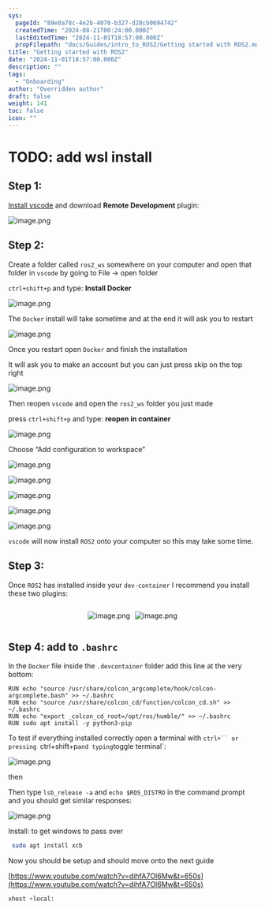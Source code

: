 ```yaml
---
sys:
  pageId: "89e0a78c-4e2b-4070-b327-d28cb0694742"
  createdTime: "2024-08-21T00:24:00.000Z"
  lastEditedTime: "2024-11-01T18:57:00.000Z"
  propFilepath: "docs/Guides/intro_to_ROS2/Getting started with ROS2.md"
title: "Getting started with ROS2"
date: "2024-11-01T18:57:00.000Z"
description: ""
tags:
  - "Onboarding"
author: "Overridden author"
draft: false
weight: 141
toc: false
icon: ""
---
```


# TODO: add wsl install

## Step 1:

[Install vscode](https://code.visualstudio.com/download) and download **Remote Development** plugin:

![image.png](https://prod-files-secure.s3.us-west-2.amazonaws.com/d518164a-d88e-44d1-a4ee-3adb3bd8bce0/efb52993-1881-4a40-b95e-6f020334f022/image.png?X-Amz-Algorithm=AWS4-HMAC-SHA256&X-Amz-Content-Sha256=UNSIGNED-PAYLOAD&X-Amz-Credential=ASIAZI2LB46632T273ZV%2F20250225%2Fus-west-2%2Fs3%2Faws4_request&X-Amz-Date=20250225T031635Z&X-Amz-Expires=3600&X-Amz-Security-Token=IQoJb3JpZ2luX2VjEAAaCXVzLXdlc3QtMiJHMEUCIDqSvmN2nmoYoNaHdFCazDljfYlVLagScfpQ2Qdp4PAjAiEAzjq%2FyqV8ihRvPyMtng1jnrPVuk7PI%2FP2Yo%2F7t0vP9mUq%2FwMIORAAGgw2Mzc0MjMxODM4MDUiDNcgCBz9hIyUj29G5ircA27FPN6JizABz1yAHlaeCggOk3uhXIwn5CcBFmOMqykqjKOmt6YKw8m04if%2F0zXjn%2FI81NST0y%2FFDAEM6Be55sEMQeZxQpjJ73QGMTlH1xAzTFUK85a7BW7s%2FETOmSJ7M6Rdou%2B5XiCl0E1PUWX%2B8hIvxxA6gWU1DiWNe6gm0Xby73vuzDr6C0%2Ftmi2tPeduy2pWRFXMw10LKNNmnmCZt1PtrJ79anY%2FFhbd8%2FBjcthatDSFESmVve7eRofNDmHGB%2BeBZiUvDz9zJeVgKjNew3f2YBn6%2F4%2BW%2BYKgkr7eP3nPrk3hKlBzO6EgYLwy1Eemd9GKy2jpLu%2BYhx3Gt0XP5b%2Fjc29bG9mZ4VVTmv07tg1wviyPVtGCwPyfCSWl%2F4N716T1Tk%2FosyPAzmCGc%2Bjqhw3jfEkJgBSKyAn0g%2FjoOXAd37PUmxK8Xu14KozKehyv8TTOY7d9nJyUnzqYCRH3uNbkFiu6mYvR3154RktYhex6Nan41XbYSTtQIWPEJdhk%2Fgyl4JN7NYhqwJtXyUY%2FVc2Ct9pTA6e5BCEPY%2B4BT06kC5arpLwuGFzKW3eRgnoZffhpV7Vp0C8Zd0SES4iNa4m6L826FvNfF7klsJlJtxGHY3pIs3i%2FmW2x2u2ZMKaD9L0GOqUBtQViBss%2BaiWOddvMii85kYCopriCpG7Tz%2FRd42D35p%2FeLbfae1zE2mOxS%2F0vkWc8l4OYdXY9zkH4LJ64XwKxSgw4qKYoE8a7WPdhvD1EeFYxBNCU2z%2FP6jreOTdHOOaZ%2B%2F6NPGsRLh2Qf84RxbxrrOiqFZBH5WHQIO5hw2wHnaUt25JalGB9aKNDbysVV9Ng9Rx0kSO2AIWpja1Ufty%2B0RPOVnNp&X-Amz-Signature=1a2ef1fe2e554e7ae4d5eb34800bb5a914bbe35e047f0d38a4defcc1eea03f6c&X-Amz-SignedHeaders=host&x-id=GetObject)

## Step 2:

Create a folder called `ros2_ws` somewhere on your computer and open that folder in `vscode` by going to File → open folder 

`ctrl+shift+p` and type: **Install Docker**

![image.png](https://prod-files-secure.s3.us-west-2.amazonaws.com/d518164a-d88e-44d1-a4ee-3adb3bd8bce0/2269dc0e-1cd5-47ff-bceb-c04ad9b2eab0/image.png?X-Amz-Algorithm=AWS4-HMAC-SHA256&X-Amz-Content-Sha256=UNSIGNED-PAYLOAD&X-Amz-Credential=ASIAZI2LB46632T273ZV%2F20250225%2Fus-west-2%2Fs3%2Faws4_request&X-Amz-Date=20250225T031635Z&X-Amz-Expires=3600&X-Amz-Security-Token=IQoJb3JpZ2luX2VjEAAaCXVzLXdlc3QtMiJHMEUCIDqSvmN2nmoYoNaHdFCazDljfYlVLagScfpQ2Qdp4PAjAiEAzjq%2FyqV8ihRvPyMtng1jnrPVuk7PI%2FP2Yo%2F7t0vP9mUq%2FwMIORAAGgw2Mzc0MjMxODM4MDUiDNcgCBz9hIyUj29G5ircA27FPN6JizABz1yAHlaeCggOk3uhXIwn5CcBFmOMqykqjKOmt6YKw8m04if%2F0zXjn%2FI81NST0y%2FFDAEM6Be55sEMQeZxQpjJ73QGMTlH1xAzTFUK85a7BW7s%2FETOmSJ7M6Rdou%2B5XiCl0E1PUWX%2B8hIvxxA6gWU1DiWNe6gm0Xby73vuzDr6C0%2Ftmi2tPeduy2pWRFXMw10LKNNmnmCZt1PtrJ79anY%2FFhbd8%2FBjcthatDSFESmVve7eRofNDmHGB%2BeBZiUvDz9zJeVgKjNew3f2YBn6%2F4%2BW%2BYKgkr7eP3nPrk3hKlBzO6EgYLwy1Eemd9GKy2jpLu%2BYhx3Gt0XP5b%2Fjc29bG9mZ4VVTmv07tg1wviyPVtGCwPyfCSWl%2F4N716T1Tk%2FosyPAzmCGc%2Bjqhw3jfEkJgBSKyAn0g%2FjoOXAd37PUmxK8Xu14KozKehyv8TTOY7d9nJyUnzqYCRH3uNbkFiu6mYvR3154RktYhex6Nan41XbYSTtQIWPEJdhk%2Fgyl4JN7NYhqwJtXyUY%2FVc2Ct9pTA6e5BCEPY%2B4BT06kC5arpLwuGFzKW3eRgnoZffhpV7Vp0C8Zd0SES4iNa4m6L826FvNfF7klsJlJtxGHY3pIs3i%2FmW2x2u2ZMKaD9L0GOqUBtQViBss%2BaiWOddvMii85kYCopriCpG7Tz%2FRd42D35p%2FeLbfae1zE2mOxS%2F0vkWc8l4OYdXY9zkH4LJ64XwKxSgw4qKYoE8a7WPdhvD1EeFYxBNCU2z%2FP6jreOTdHOOaZ%2B%2F6NPGsRLh2Qf84RxbxrrOiqFZBH5WHQIO5hw2wHnaUt25JalGB9aKNDbysVV9Ng9Rx0kSO2AIWpja1Ufty%2B0RPOVnNp&X-Amz-Signature=31aec3120f049d6ce51792ec81068a0ddfe8542e71a64e1d1d5546928379e89b&X-Amz-SignedHeaders=host&x-id=GetObject)

The `Docker` install will take sometime and at the end it will ask you to restart

![image.png](https://prod-files-secure.s3.us-west-2.amazonaws.com/d518164a-d88e-44d1-a4ee-3adb3bd8bce0/ed233f78-be33-4b1f-b89c-9c346c0e961e/image.png?X-Amz-Algorithm=AWS4-HMAC-SHA256&X-Amz-Content-Sha256=UNSIGNED-PAYLOAD&X-Amz-Credential=ASIAZI2LB46632T273ZV%2F20250225%2Fus-west-2%2Fs3%2Faws4_request&X-Amz-Date=20250225T031635Z&X-Amz-Expires=3600&X-Amz-Security-Token=IQoJb3JpZ2luX2VjEAAaCXVzLXdlc3QtMiJHMEUCIDqSvmN2nmoYoNaHdFCazDljfYlVLagScfpQ2Qdp4PAjAiEAzjq%2FyqV8ihRvPyMtng1jnrPVuk7PI%2FP2Yo%2F7t0vP9mUq%2FwMIORAAGgw2Mzc0MjMxODM4MDUiDNcgCBz9hIyUj29G5ircA27FPN6JizABz1yAHlaeCggOk3uhXIwn5CcBFmOMqykqjKOmt6YKw8m04if%2F0zXjn%2FI81NST0y%2FFDAEM6Be55sEMQeZxQpjJ73QGMTlH1xAzTFUK85a7BW7s%2FETOmSJ7M6Rdou%2B5XiCl0E1PUWX%2B8hIvxxA6gWU1DiWNe6gm0Xby73vuzDr6C0%2Ftmi2tPeduy2pWRFXMw10LKNNmnmCZt1PtrJ79anY%2FFhbd8%2FBjcthatDSFESmVve7eRofNDmHGB%2BeBZiUvDz9zJeVgKjNew3f2YBn6%2F4%2BW%2BYKgkr7eP3nPrk3hKlBzO6EgYLwy1Eemd9GKy2jpLu%2BYhx3Gt0XP5b%2Fjc29bG9mZ4VVTmv07tg1wviyPVtGCwPyfCSWl%2F4N716T1Tk%2FosyPAzmCGc%2Bjqhw3jfEkJgBSKyAn0g%2FjoOXAd37PUmxK8Xu14KozKehyv8TTOY7d9nJyUnzqYCRH3uNbkFiu6mYvR3154RktYhex6Nan41XbYSTtQIWPEJdhk%2Fgyl4JN7NYhqwJtXyUY%2FVc2Ct9pTA6e5BCEPY%2B4BT06kC5arpLwuGFzKW3eRgnoZffhpV7Vp0C8Zd0SES4iNa4m6L826FvNfF7klsJlJtxGHY3pIs3i%2FmW2x2u2ZMKaD9L0GOqUBtQViBss%2BaiWOddvMii85kYCopriCpG7Tz%2FRd42D35p%2FeLbfae1zE2mOxS%2F0vkWc8l4OYdXY9zkH4LJ64XwKxSgw4qKYoE8a7WPdhvD1EeFYxBNCU2z%2FP6jreOTdHOOaZ%2B%2F6NPGsRLh2Qf84RxbxrrOiqFZBH5WHQIO5hw2wHnaUt25JalGB9aKNDbysVV9Ng9Rx0kSO2AIWpja1Ufty%2B0RPOVnNp&X-Amz-Signature=f1fe8ecb75e807ed12484e945b5c55fff614b47bd1fa28f9040b124f3b609a31&X-Amz-SignedHeaders=host&x-id=GetObject)

Once you restart open `Docker` and finish the installation

It will ask you to make an account but you can just press skip on the top right

![image.png](https://prod-files-secure.s3.us-west-2.amazonaws.com/d518164a-d88e-44d1-a4ee-3adb3bd8bce0/21010ad9-1659-4fd9-9f59-9932a09b2a3d/image.png?X-Amz-Algorithm=AWS4-HMAC-SHA256&X-Amz-Content-Sha256=UNSIGNED-PAYLOAD&X-Amz-Credential=ASIAZI2LB46632T273ZV%2F20250225%2Fus-west-2%2Fs3%2Faws4_request&X-Amz-Date=20250225T031635Z&X-Amz-Expires=3600&X-Amz-Security-Token=IQoJb3JpZ2luX2VjEAAaCXVzLXdlc3QtMiJHMEUCIDqSvmN2nmoYoNaHdFCazDljfYlVLagScfpQ2Qdp4PAjAiEAzjq%2FyqV8ihRvPyMtng1jnrPVuk7PI%2FP2Yo%2F7t0vP9mUq%2FwMIORAAGgw2Mzc0MjMxODM4MDUiDNcgCBz9hIyUj29G5ircA27FPN6JizABz1yAHlaeCggOk3uhXIwn5CcBFmOMqykqjKOmt6YKw8m04if%2F0zXjn%2FI81NST0y%2FFDAEM6Be55sEMQeZxQpjJ73QGMTlH1xAzTFUK85a7BW7s%2FETOmSJ7M6Rdou%2B5XiCl0E1PUWX%2B8hIvxxA6gWU1DiWNe6gm0Xby73vuzDr6C0%2Ftmi2tPeduy2pWRFXMw10LKNNmnmCZt1PtrJ79anY%2FFhbd8%2FBjcthatDSFESmVve7eRofNDmHGB%2BeBZiUvDz9zJeVgKjNew3f2YBn6%2F4%2BW%2BYKgkr7eP3nPrk3hKlBzO6EgYLwy1Eemd9GKy2jpLu%2BYhx3Gt0XP5b%2Fjc29bG9mZ4VVTmv07tg1wviyPVtGCwPyfCSWl%2F4N716T1Tk%2FosyPAzmCGc%2Bjqhw3jfEkJgBSKyAn0g%2FjoOXAd37PUmxK8Xu14KozKehyv8TTOY7d9nJyUnzqYCRH3uNbkFiu6mYvR3154RktYhex6Nan41XbYSTtQIWPEJdhk%2Fgyl4JN7NYhqwJtXyUY%2FVc2Ct9pTA6e5BCEPY%2B4BT06kC5arpLwuGFzKW3eRgnoZffhpV7Vp0C8Zd0SES4iNa4m6L826FvNfF7klsJlJtxGHY3pIs3i%2FmW2x2u2ZMKaD9L0GOqUBtQViBss%2BaiWOddvMii85kYCopriCpG7Tz%2FRd42D35p%2FeLbfae1zE2mOxS%2F0vkWc8l4OYdXY9zkH4LJ64XwKxSgw4qKYoE8a7WPdhvD1EeFYxBNCU2z%2FP6jreOTdHOOaZ%2B%2F6NPGsRLh2Qf84RxbxrrOiqFZBH5WHQIO5hw2wHnaUt25JalGB9aKNDbysVV9Ng9Rx0kSO2AIWpja1Ufty%2B0RPOVnNp&X-Amz-Signature=8ca6ff62e9e1f047b4e9602f12994f1a6a18369c8028bf5f3f8895f457ec3976&X-Amz-SignedHeaders=host&x-id=GetObject)

Then reopen `vscode` and open the `ros2_ws` folder you just made

press `ctrl+shift+p` and type: **reopen in container**

![image.png](https://prod-files-secure.s3.us-west-2.amazonaws.com/d518164a-d88e-44d1-a4ee-3adb3bd8bce0/4e93b8c2-41ad-488c-8095-c74205196118/image.png?X-Amz-Algorithm=AWS4-HMAC-SHA256&X-Amz-Content-Sha256=UNSIGNED-PAYLOAD&X-Amz-Credential=ASIAZI2LB46632T273ZV%2F20250225%2Fus-west-2%2Fs3%2Faws4_request&X-Amz-Date=20250225T031635Z&X-Amz-Expires=3600&X-Amz-Security-Token=IQoJb3JpZ2luX2VjEAAaCXVzLXdlc3QtMiJHMEUCIDqSvmN2nmoYoNaHdFCazDljfYlVLagScfpQ2Qdp4PAjAiEAzjq%2FyqV8ihRvPyMtng1jnrPVuk7PI%2FP2Yo%2F7t0vP9mUq%2FwMIORAAGgw2Mzc0MjMxODM4MDUiDNcgCBz9hIyUj29G5ircA27FPN6JizABz1yAHlaeCggOk3uhXIwn5CcBFmOMqykqjKOmt6YKw8m04if%2F0zXjn%2FI81NST0y%2FFDAEM6Be55sEMQeZxQpjJ73QGMTlH1xAzTFUK85a7BW7s%2FETOmSJ7M6Rdou%2B5XiCl0E1PUWX%2B8hIvxxA6gWU1DiWNe6gm0Xby73vuzDr6C0%2Ftmi2tPeduy2pWRFXMw10LKNNmnmCZt1PtrJ79anY%2FFhbd8%2FBjcthatDSFESmVve7eRofNDmHGB%2BeBZiUvDz9zJeVgKjNew3f2YBn6%2F4%2BW%2BYKgkr7eP3nPrk3hKlBzO6EgYLwy1Eemd9GKy2jpLu%2BYhx3Gt0XP5b%2Fjc29bG9mZ4VVTmv07tg1wviyPVtGCwPyfCSWl%2F4N716T1Tk%2FosyPAzmCGc%2Bjqhw3jfEkJgBSKyAn0g%2FjoOXAd37PUmxK8Xu14KozKehyv8TTOY7d9nJyUnzqYCRH3uNbkFiu6mYvR3154RktYhex6Nan41XbYSTtQIWPEJdhk%2Fgyl4JN7NYhqwJtXyUY%2FVc2Ct9pTA6e5BCEPY%2B4BT06kC5arpLwuGFzKW3eRgnoZffhpV7Vp0C8Zd0SES4iNa4m6L826FvNfF7klsJlJtxGHY3pIs3i%2FmW2x2u2ZMKaD9L0GOqUBtQViBss%2BaiWOddvMii85kYCopriCpG7Tz%2FRd42D35p%2FeLbfae1zE2mOxS%2F0vkWc8l4OYdXY9zkH4LJ64XwKxSgw4qKYoE8a7WPdhvD1EeFYxBNCU2z%2FP6jreOTdHOOaZ%2B%2F6NPGsRLh2Qf84RxbxrrOiqFZBH5WHQIO5hw2wHnaUt25JalGB9aKNDbysVV9Ng9Rx0kSO2AIWpja1Ufty%2B0RPOVnNp&X-Amz-Signature=d877de0d4089fff62889e5ed955a4d38a7e985097ae31a7de2db1a14c60b17f3&X-Amz-SignedHeaders=host&x-id=GetObject)

Choose “Add configuration to workspace”

![image.png](https://prod-files-secure.s3.us-west-2.amazonaws.com/d518164a-d88e-44d1-a4ee-3adb3bd8bce0/9560b282-5060-4989-ba37-97e7b2c22476/image.png?X-Amz-Algorithm=AWS4-HMAC-SHA256&X-Amz-Content-Sha256=UNSIGNED-PAYLOAD&X-Amz-Credential=ASIAZI2LB46632T273ZV%2F20250225%2Fus-west-2%2Fs3%2Faws4_request&X-Amz-Date=20250225T031635Z&X-Amz-Expires=3600&X-Amz-Security-Token=IQoJb3JpZ2luX2VjEAAaCXVzLXdlc3QtMiJHMEUCIDqSvmN2nmoYoNaHdFCazDljfYlVLagScfpQ2Qdp4PAjAiEAzjq%2FyqV8ihRvPyMtng1jnrPVuk7PI%2FP2Yo%2F7t0vP9mUq%2FwMIORAAGgw2Mzc0MjMxODM4MDUiDNcgCBz9hIyUj29G5ircA27FPN6JizABz1yAHlaeCggOk3uhXIwn5CcBFmOMqykqjKOmt6YKw8m04if%2F0zXjn%2FI81NST0y%2FFDAEM6Be55sEMQeZxQpjJ73QGMTlH1xAzTFUK85a7BW7s%2FETOmSJ7M6Rdou%2B5XiCl0E1PUWX%2B8hIvxxA6gWU1DiWNe6gm0Xby73vuzDr6C0%2Ftmi2tPeduy2pWRFXMw10LKNNmnmCZt1PtrJ79anY%2FFhbd8%2FBjcthatDSFESmVve7eRofNDmHGB%2BeBZiUvDz9zJeVgKjNew3f2YBn6%2F4%2BW%2BYKgkr7eP3nPrk3hKlBzO6EgYLwy1Eemd9GKy2jpLu%2BYhx3Gt0XP5b%2Fjc29bG9mZ4VVTmv07tg1wviyPVtGCwPyfCSWl%2F4N716T1Tk%2FosyPAzmCGc%2Bjqhw3jfEkJgBSKyAn0g%2FjoOXAd37PUmxK8Xu14KozKehyv8TTOY7d9nJyUnzqYCRH3uNbkFiu6mYvR3154RktYhex6Nan41XbYSTtQIWPEJdhk%2Fgyl4JN7NYhqwJtXyUY%2FVc2Ct9pTA6e5BCEPY%2B4BT06kC5arpLwuGFzKW3eRgnoZffhpV7Vp0C8Zd0SES4iNa4m6L826FvNfF7klsJlJtxGHY3pIs3i%2FmW2x2u2ZMKaD9L0GOqUBtQViBss%2BaiWOddvMii85kYCopriCpG7Tz%2FRd42D35p%2FeLbfae1zE2mOxS%2F0vkWc8l4OYdXY9zkH4LJ64XwKxSgw4qKYoE8a7WPdhvD1EeFYxBNCU2z%2FP6jreOTdHOOaZ%2B%2F6NPGsRLh2Qf84RxbxrrOiqFZBH5WHQIO5hw2wHnaUt25JalGB9aKNDbysVV9Ng9Rx0kSO2AIWpja1Ufty%2B0RPOVnNp&X-Amz-Signature=b6924f474ff9cb35c964608b27546104accf595b82ed5efaf2625e04710fcf54&X-Amz-SignedHeaders=host&x-id=GetObject)

![image.png](https://prod-files-secure.s3.us-west-2.amazonaws.com/d518164a-d88e-44d1-a4ee-3adb3bd8bce0/2ee63f81-886b-48e8-a553-dc6e5eac99e4/image.png?X-Amz-Algorithm=AWS4-HMAC-SHA256&X-Amz-Content-Sha256=UNSIGNED-PAYLOAD&X-Amz-Credential=ASIAZI2LB46632T273ZV%2F20250225%2Fus-west-2%2Fs3%2Faws4_request&X-Amz-Date=20250225T031635Z&X-Amz-Expires=3600&X-Amz-Security-Token=IQoJb3JpZ2luX2VjEAAaCXVzLXdlc3QtMiJHMEUCIDqSvmN2nmoYoNaHdFCazDljfYlVLagScfpQ2Qdp4PAjAiEAzjq%2FyqV8ihRvPyMtng1jnrPVuk7PI%2FP2Yo%2F7t0vP9mUq%2FwMIORAAGgw2Mzc0MjMxODM4MDUiDNcgCBz9hIyUj29G5ircA27FPN6JizABz1yAHlaeCggOk3uhXIwn5CcBFmOMqykqjKOmt6YKw8m04if%2F0zXjn%2FI81NST0y%2FFDAEM6Be55sEMQeZxQpjJ73QGMTlH1xAzTFUK85a7BW7s%2FETOmSJ7M6Rdou%2B5XiCl0E1PUWX%2B8hIvxxA6gWU1DiWNe6gm0Xby73vuzDr6C0%2Ftmi2tPeduy2pWRFXMw10LKNNmnmCZt1PtrJ79anY%2FFhbd8%2FBjcthatDSFESmVve7eRofNDmHGB%2BeBZiUvDz9zJeVgKjNew3f2YBn6%2F4%2BW%2BYKgkr7eP3nPrk3hKlBzO6EgYLwy1Eemd9GKy2jpLu%2BYhx3Gt0XP5b%2Fjc29bG9mZ4VVTmv07tg1wviyPVtGCwPyfCSWl%2F4N716T1Tk%2FosyPAzmCGc%2Bjqhw3jfEkJgBSKyAn0g%2FjoOXAd37PUmxK8Xu14KozKehyv8TTOY7d9nJyUnzqYCRH3uNbkFiu6mYvR3154RktYhex6Nan41XbYSTtQIWPEJdhk%2Fgyl4JN7NYhqwJtXyUY%2FVc2Ct9pTA6e5BCEPY%2B4BT06kC5arpLwuGFzKW3eRgnoZffhpV7Vp0C8Zd0SES4iNa4m6L826FvNfF7klsJlJtxGHY3pIs3i%2FmW2x2u2ZMKaD9L0GOqUBtQViBss%2BaiWOddvMii85kYCopriCpG7Tz%2FRd42D35p%2FeLbfae1zE2mOxS%2F0vkWc8l4OYdXY9zkH4LJ64XwKxSgw4qKYoE8a7WPdhvD1EeFYxBNCU2z%2FP6jreOTdHOOaZ%2B%2F6NPGsRLh2Qf84RxbxrrOiqFZBH5WHQIO5hw2wHnaUt25JalGB9aKNDbysVV9Ng9Rx0kSO2AIWpja1Ufty%2B0RPOVnNp&X-Amz-Signature=a5a47a8419ac92d2e15b0a21427dc3392f9ce87b03a0d6168f40e94977616a86&X-Amz-SignedHeaders=host&x-id=GetObject)

![image.png](https://prod-files-secure.s3.us-west-2.amazonaws.com/d518164a-d88e-44d1-a4ee-3adb3bd8bce0/ae1580b2-b048-407e-aed9-b584224a7a04/image.png?X-Amz-Algorithm=AWS4-HMAC-SHA256&X-Amz-Content-Sha256=UNSIGNED-PAYLOAD&X-Amz-Credential=ASIAZI2LB46632T273ZV%2F20250225%2Fus-west-2%2Fs3%2Faws4_request&X-Amz-Date=20250225T031635Z&X-Amz-Expires=3600&X-Amz-Security-Token=IQoJb3JpZ2luX2VjEAAaCXVzLXdlc3QtMiJHMEUCIDqSvmN2nmoYoNaHdFCazDljfYlVLagScfpQ2Qdp4PAjAiEAzjq%2FyqV8ihRvPyMtng1jnrPVuk7PI%2FP2Yo%2F7t0vP9mUq%2FwMIORAAGgw2Mzc0MjMxODM4MDUiDNcgCBz9hIyUj29G5ircA27FPN6JizABz1yAHlaeCggOk3uhXIwn5CcBFmOMqykqjKOmt6YKw8m04if%2F0zXjn%2FI81NST0y%2FFDAEM6Be55sEMQeZxQpjJ73QGMTlH1xAzTFUK85a7BW7s%2FETOmSJ7M6Rdou%2B5XiCl0E1PUWX%2B8hIvxxA6gWU1DiWNe6gm0Xby73vuzDr6C0%2Ftmi2tPeduy2pWRFXMw10LKNNmnmCZt1PtrJ79anY%2FFhbd8%2FBjcthatDSFESmVve7eRofNDmHGB%2BeBZiUvDz9zJeVgKjNew3f2YBn6%2F4%2BW%2BYKgkr7eP3nPrk3hKlBzO6EgYLwy1Eemd9GKy2jpLu%2BYhx3Gt0XP5b%2Fjc29bG9mZ4VVTmv07tg1wviyPVtGCwPyfCSWl%2F4N716T1Tk%2FosyPAzmCGc%2Bjqhw3jfEkJgBSKyAn0g%2FjoOXAd37PUmxK8Xu14KozKehyv8TTOY7d9nJyUnzqYCRH3uNbkFiu6mYvR3154RktYhex6Nan41XbYSTtQIWPEJdhk%2Fgyl4JN7NYhqwJtXyUY%2FVc2Ct9pTA6e5BCEPY%2B4BT06kC5arpLwuGFzKW3eRgnoZffhpV7Vp0C8Zd0SES4iNa4m6L826FvNfF7klsJlJtxGHY3pIs3i%2FmW2x2u2ZMKaD9L0GOqUBtQViBss%2BaiWOddvMii85kYCopriCpG7Tz%2FRd42D35p%2FeLbfae1zE2mOxS%2F0vkWc8l4OYdXY9zkH4LJ64XwKxSgw4qKYoE8a7WPdhvD1EeFYxBNCU2z%2FP6jreOTdHOOaZ%2B%2F6NPGsRLh2Qf84RxbxrrOiqFZBH5WHQIO5hw2wHnaUt25JalGB9aKNDbysVV9Ng9Rx0kSO2AIWpja1Ufty%2B0RPOVnNp&X-Amz-Signature=f70520ddea1e743db46509265fc0b785a950f5fd040b0d78ba175caed770aca1&X-Amz-SignedHeaders=host&x-id=GetObject)

![image.png](https://prod-files-secure.s3.us-west-2.amazonaws.com/d518164a-d88e-44d1-a4ee-3adb3bd8bce0/53255b28-f75e-430f-b9e3-c0ac8577e42b/image.png?X-Amz-Algorithm=AWS4-HMAC-SHA256&X-Amz-Content-Sha256=UNSIGNED-PAYLOAD&X-Amz-Credential=ASIAZI2LB46632T273ZV%2F20250225%2Fus-west-2%2Fs3%2Faws4_request&X-Amz-Date=20250225T031635Z&X-Amz-Expires=3600&X-Amz-Security-Token=IQoJb3JpZ2luX2VjEAAaCXVzLXdlc3QtMiJHMEUCIDqSvmN2nmoYoNaHdFCazDljfYlVLagScfpQ2Qdp4PAjAiEAzjq%2FyqV8ihRvPyMtng1jnrPVuk7PI%2FP2Yo%2F7t0vP9mUq%2FwMIORAAGgw2Mzc0MjMxODM4MDUiDNcgCBz9hIyUj29G5ircA27FPN6JizABz1yAHlaeCggOk3uhXIwn5CcBFmOMqykqjKOmt6YKw8m04if%2F0zXjn%2FI81NST0y%2FFDAEM6Be55sEMQeZxQpjJ73QGMTlH1xAzTFUK85a7BW7s%2FETOmSJ7M6Rdou%2B5XiCl0E1PUWX%2B8hIvxxA6gWU1DiWNe6gm0Xby73vuzDr6C0%2Ftmi2tPeduy2pWRFXMw10LKNNmnmCZt1PtrJ79anY%2FFhbd8%2FBjcthatDSFESmVve7eRofNDmHGB%2BeBZiUvDz9zJeVgKjNew3f2YBn6%2F4%2BW%2BYKgkr7eP3nPrk3hKlBzO6EgYLwy1Eemd9GKy2jpLu%2BYhx3Gt0XP5b%2Fjc29bG9mZ4VVTmv07tg1wviyPVtGCwPyfCSWl%2F4N716T1Tk%2FosyPAzmCGc%2Bjqhw3jfEkJgBSKyAn0g%2FjoOXAd37PUmxK8Xu14KozKehyv8TTOY7d9nJyUnzqYCRH3uNbkFiu6mYvR3154RktYhex6Nan41XbYSTtQIWPEJdhk%2Fgyl4JN7NYhqwJtXyUY%2FVc2Ct9pTA6e5BCEPY%2B4BT06kC5arpLwuGFzKW3eRgnoZffhpV7Vp0C8Zd0SES4iNa4m6L826FvNfF7klsJlJtxGHY3pIs3i%2FmW2x2u2ZMKaD9L0GOqUBtQViBss%2BaiWOddvMii85kYCopriCpG7Tz%2FRd42D35p%2FeLbfae1zE2mOxS%2F0vkWc8l4OYdXY9zkH4LJ64XwKxSgw4qKYoE8a7WPdhvD1EeFYxBNCU2z%2FP6jreOTdHOOaZ%2B%2F6NPGsRLh2Qf84RxbxrrOiqFZBH5WHQIO5hw2wHnaUt25JalGB9aKNDbysVV9Ng9Rx0kSO2AIWpja1Ufty%2B0RPOVnNp&X-Amz-Signature=80e174f99f78b28c09dfb6c63d51e77ad25c1411eaa0c287a2ae1e6a24161c98&X-Amz-SignedHeaders=host&x-id=GetObject)

![image.png](https://prod-files-secure.s3.us-west-2.amazonaws.com/d518164a-d88e-44d1-a4ee-3adb3bd8bce0/7c562767-5af9-4ffb-97d1-327bcdf4ee00/image.png?X-Amz-Algorithm=AWS4-HMAC-SHA256&X-Amz-Content-Sha256=UNSIGNED-PAYLOAD&X-Amz-Credential=ASIAZI2LB46632T273ZV%2F20250225%2Fus-west-2%2Fs3%2Faws4_request&X-Amz-Date=20250225T031635Z&X-Amz-Expires=3600&X-Amz-Security-Token=IQoJb3JpZ2luX2VjEAAaCXVzLXdlc3QtMiJHMEUCIDqSvmN2nmoYoNaHdFCazDljfYlVLagScfpQ2Qdp4PAjAiEAzjq%2FyqV8ihRvPyMtng1jnrPVuk7PI%2FP2Yo%2F7t0vP9mUq%2FwMIORAAGgw2Mzc0MjMxODM4MDUiDNcgCBz9hIyUj29G5ircA27FPN6JizABz1yAHlaeCggOk3uhXIwn5CcBFmOMqykqjKOmt6YKw8m04if%2F0zXjn%2FI81NST0y%2FFDAEM6Be55sEMQeZxQpjJ73QGMTlH1xAzTFUK85a7BW7s%2FETOmSJ7M6Rdou%2B5XiCl0E1PUWX%2B8hIvxxA6gWU1DiWNe6gm0Xby73vuzDr6C0%2Ftmi2tPeduy2pWRFXMw10LKNNmnmCZt1PtrJ79anY%2FFhbd8%2FBjcthatDSFESmVve7eRofNDmHGB%2BeBZiUvDz9zJeVgKjNew3f2YBn6%2F4%2BW%2BYKgkr7eP3nPrk3hKlBzO6EgYLwy1Eemd9GKy2jpLu%2BYhx3Gt0XP5b%2Fjc29bG9mZ4VVTmv07tg1wviyPVtGCwPyfCSWl%2F4N716T1Tk%2FosyPAzmCGc%2Bjqhw3jfEkJgBSKyAn0g%2FjoOXAd37PUmxK8Xu14KozKehyv8TTOY7d9nJyUnzqYCRH3uNbkFiu6mYvR3154RktYhex6Nan41XbYSTtQIWPEJdhk%2Fgyl4JN7NYhqwJtXyUY%2FVc2Ct9pTA6e5BCEPY%2B4BT06kC5arpLwuGFzKW3eRgnoZffhpV7Vp0C8Zd0SES4iNa4m6L826FvNfF7klsJlJtxGHY3pIs3i%2FmW2x2u2ZMKaD9L0GOqUBtQViBss%2BaiWOddvMii85kYCopriCpG7Tz%2FRd42D35p%2FeLbfae1zE2mOxS%2F0vkWc8l4OYdXY9zkH4LJ64XwKxSgw4qKYoE8a7WPdhvD1EeFYxBNCU2z%2FP6jreOTdHOOaZ%2B%2F6NPGsRLh2Qf84RxbxrrOiqFZBH5WHQIO5hw2wHnaUt25JalGB9aKNDbysVV9Ng9Rx0kSO2AIWpja1Ufty%2B0RPOVnNp&X-Amz-Signature=e89b6ab79b38ee37a8f473de90201bab8e7e0c9e98164dca6786ef4bc517e953&X-Amz-SignedHeaders=host&x-id=GetObject)

`vscode` will now install `ROS2` onto your computer so this may take some time.

## Step 3:

Once `ROS2` has installed inside your `dev-container` I recommend you install these two plugins:

<div style="display: flex;flex-direction: row; column-gap:10px; max-width: 630px;justify-content: center;">
<div>

![image.png](https://prod-files-secure.s3.us-west-2.amazonaws.com/d518164a-d88e-44d1-a4ee-3adb3bd8bce0/3fc3d550-5a54-4ba1-ba6b-faa01cdb7369/image.png?X-Amz-Algorithm=AWS4-HMAC-SHA256&X-Amz-Content-Sha256=UNSIGNED-PAYLOAD&X-Amz-Credential=ASIAZI2LB466YQFKSY2D%2F20250225%2Fus-west-2%2Fs3%2Faws4_request&X-Amz-Date=20250225T031638Z&X-Amz-Expires=3600&X-Amz-Security-Token=IQoJb3JpZ2luX2VjEAAaCXVzLXdlc3QtMiJIMEYCIQDFZvoM8hRrKv2nrEEJqrnBm%2Fl%2Bb8XdzP1IVutjaJy9kAIhAJfmX3VLWMFDCRV%2BTRkzFrzDt4k%2FdnuKdYXJOTslnUvmKv8DCDkQABoMNjM3NDIzMTgzODA1IgyPuU3NgTXbK7vCLnkq3ANZzEBn1aJGq3bJwcvVsnByZ2DFx%2FPk6o0jXkk5fk7J6pdxN5QsYBBfCMKwp90N4Xf4mScaUFOaI4H8%2BI2DvQy7XYyuQhJrB0OunTGeRWMM%2F4ErQRJOYDlizh%2FHABHUCaKR6KIl9%2B17wjvelDCVD%2F7qHExYpA0JpJVnQyw%2FSdMtPEsGIBMx2iKWfExsKvMPZoJJaeB%2B9aPXvDghZtU%2Fc%2FNsyWuqEiimmhU2SFZcwEolBju6ef82UHqSG49NtGjsnjcvtvmUvYGQ%2FISXasA6yM7D66RIW73kDF8fiBWXMJo8ynt9wYHnOh7bSXKN06t152Gx0JpW1EX%2BIM7rfo9%2BKNpCWkOa5Zl0bQMrj2EgTU%2BfKugGnEghe2NcygBUcbkc4UA3299zVr8C8%2FP0RhusiRUDTaCGn%2Fd3zSVbyvEnBFl9L7v2pnchMgzUuQpvobjoGoDBRfxojQaiNPL2EUNcYQM3DgMaSjTwjfO96wuWRdOgkaNXmJ3nqxT7137kKAI4wBGC28dFPiM8YuuTh8axfLXONAkhcKT9RGrkiLHJjxrtjgSla%2FUBaIXmrN6dZPu8%2BpIlqI4El2dxqA60ukb86nbGSE%2FmqvADYTtkCiOpN3QJQkMhjQ%2FOSJjDDo980zCVg%2FS9BjqkAR1iJklx4ViGH6dnEnlWVWvIXze9c%2FQkvPWCm6hxhOD2jeMvx9Na1bEuLXfNa0tzzgHub7MFQ3a%2BPzQiCDiLaTjjVmPv2Tj5HA9RJF1%2FTFff5Vj%2FLjHup%2Ff0CfzrCE9VW8B2SN9egPSym7%2FwOG8nrjgDRaPFJc15bpgIx9jLA%2FwoV3BNfYvJOjKNx6EX%2B5DpVrmbWj3PlhpjRrKRi8y%2Bup4qsP9k&X-Amz-Signature=91e86c719144a11d1ee18490ae8b9c32410097a26001407d307cefed2b7238e2&X-Amz-SignedHeaders=host&x-id=GetObject)

</div>
<div>

![image.png](https://prod-files-secure.s3.us-west-2.amazonaws.com/d518164a-d88e-44d1-a4ee-3adb3bd8bce0/d994cc66-13c2-4093-a5a3-f84cf4601a82/image.png?X-Amz-Algorithm=AWS4-HMAC-SHA256&X-Amz-Content-Sha256=UNSIGNED-PAYLOAD&X-Amz-Credential=ASIAZI2LB466TMBXVJRV%2F20250225%2Fus-west-2%2Fs3%2Faws4_request&X-Amz-Date=20250225T031638Z&X-Amz-Expires=3600&X-Amz-Security-Token=IQoJb3JpZ2luX2VjEAAaCXVzLXdlc3QtMiJHMEUCIQD%2F4ncOG1kAiCS6eOKDp7hmrFJn2An6SBt%2FM6QEXmLviAIgEn4Fm%2Bdi78etZzrB0BBLHvmcRkfTRhN4ExcZ40z3QgQq%2FwMIORAAGgw2Mzc0MjMxODM4MDUiDIn7qusC8rNUemTibircA1CfqJ22Xs4EyazoB2TWW6Lj7BtNGsNNKScmtSv%2BDksfQnevfgy4sSSNvFqKz2HWvJqUWggvIymK6iIcUYAiMPQvqc%2BgDmlw1J9%2FBg5U8seHEgnL%2FdKlpKeqZXhEeOvwHNgwQKOt1n6KNQ020JGZDLK1Rgp1iifV0pWlShce6kFMEwfvISb8GcX4ZpmHgmnOnyx4GfbpqzvegF%2BcpzugSQ6uSCAg73AB9ILFs7eHXNqGD6X19M4JdYJad1WQzICaZKnPWGKOidgf%2Bjmgv8TcdSARNaLYUC4ZdETsMMERSZi481rkA1D3l%2BYmDSusX%2BAtkTcVq2GMVjDcM5K%2B1t%2BAsFneIa8UvlEoOHadQNLrFwCj8jDnQ4RSyFCKjstR0x9dTjcgRHI4HGVIdrPG3f0SshccvUvQWjvjmu7%2F8n0BzdCHGNlsAfxFBxhXNbadxGrWS9a8EE8E%2FHya317X9xNRQ98YsAYpPJY9xWuDLvi3JtAf%2BRrv2%2BS%2B%2BpEUwO9kAIK2hVWgzGNGwtCSODbslxqA83OHk4MU5IilV3%2B9wKIi2OgfBpRxD8TP7xn8ZRATqjx3BubfWZzNchJWwrId7kF5u7HprS%2FDV7MevCKl%2BLibRfR7MXsnvVXpVTvFhVe%2FMOqC9L0GOqUBtPcLzQYr33atasrLcLWEgpRsl4D1TuI5KLOf0Hn0cNkybe%2BHug0%2FdXcrf%2Fzg3dJ3ZlvZBTrW1KeNAgTpBK8xEbItDhyBIYokrOWqlZvjvtOF9a%2BitDF0NVUB4e53bekf4vbAJaObEJt3XQPSF5nLIk8y4RM3YZac6W5JrVCcLJEIvT5M4oA46zndZWc0iRy5Z4l447OPjnr3zoAOjujWYCJdQBQa&X-Amz-Signature=abd01fd91517e81540d2d279ffb9122e3c0b9977d09e4d1f5cd067fcf5f0f275&X-Amz-SignedHeaders=host&x-id=GetObject)

</div>
</div>

## Step 4: add to `.bashrc`

In the `Docker` file inside the `.devcontainer` folder add this line at the very bottom: 

```docker
RUN echo "source /usr/share/colcon_argcomplete/hook/colcon-argcomplete.bash" >> ~/.bashrc
RUN echo "source /usr/share/colcon_cd/function/colcon_cd.sh" >> ~/.bashrc
RUN echo "export _colcon_cd_root=/opt/ros/humble/" >> ~/.bashrc
RUN sudo apt install -y python3-pip 
```

To test if everything installed correctly open a terminal with `ctrl+`` or pressing `ctrl+shift+p` and typing `toggle terminal`:

![image.png](https://prod-files-secure.s3.us-west-2.amazonaws.com/d518164a-d88e-44d1-a4ee-3adb3bd8bce0/6a4943d8-b04e-4c02-9a58-775f3384d1a5/image.png?X-Amz-Algorithm=AWS4-HMAC-SHA256&X-Amz-Content-Sha256=UNSIGNED-PAYLOAD&X-Amz-Credential=ASIAZI2LB46632T273ZV%2F20250225%2Fus-west-2%2Fs3%2Faws4_request&X-Amz-Date=20250225T031635Z&X-Amz-Expires=3600&X-Amz-Security-Token=IQoJb3JpZ2luX2VjEAAaCXVzLXdlc3QtMiJHMEUCIDqSvmN2nmoYoNaHdFCazDljfYlVLagScfpQ2Qdp4PAjAiEAzjq%2FyqV8ihRvPyMtng1jnrPVuk7PI%2FP2Yo%2F7t0vP9mUq%2FwMIORAAGgw2Mzc0MjMxODM4MDUiDNcgCBz9hIyUj29G5ircA27FPN6JizABz1yAHlaeCggOk3uhXIwn5CcBFmOMqykqjKOmt6YKw8m04if%2F0zXjn%2FI81NST0y%2FFDAEM6Be55sEMQeZxQpjJ73QGMTlH1xAzTFUK85a7BW7s%2FETOmSJ7M6Rdou%2B5XiCl0E1PUWX%2B8hIvxxA6gWU1DiWNe6gm0Xby73vuzDr6C0%2Ftmi2tPeduy2pWRFXMw10LKNNmnmCZt1PtrJ79anY%2FFhbd8%2FBjcthatDSFESmVve7eRofNDmHGB%2BeBZiUvDz9zJeVgKjNew3f2YBn6%2F4%2BW%2BYKgkr7eP3nPrk3hKlBzO6EgYLwy1Eemd9GKy2jpLu%2BYhx3Gt0XP5b%2Fjc29bG9mZ4VVTmv07tg1wviyPVtGCwPyfCSWl%2F4N716T1Tk%2FosyPAzmCGc%2Bjqhw3jfEkJgBSKyAn0g%2FjoOXAd37PUmxK8Xu14KozKehyv8TTOY7d9nJyUnzqYCRH3uNbkFiu6mYvR3154RktYhex6Nan41XbYSTtQIWPEJdhk%2Fgyl4JN7NYhqwJtXyUY%2FVc2Ct9pTA6e5BCEPY%2B4BT06kC5arpLwuGFzKW3eRgnoZffhpV7Vp0C8Zd0SES4iNa4m6L826FvNfF7klsJlJtxGHY3pIs3i%2FmW2x2u2ZMKaD9L0GOqUBtQViBss%2BaiWOddvMii85kYCopriCpG7Tz%2FRd42D35p%2FeLbfae1zE2mOxS%2F0vkWc8l4OYdXY9zkH4LJ64XwKxSgw4qKYoE8a7WPdhvD1EeFYxBNCU2z%2FP6jreOTdHOOaZ%2B%2F6NPGsRLh2Qf84RxbxrrOiqFZBH5WHQIO5hw2wHnaUt25JalGB9aKNDbysVV9Ng9Rx0kSO2AIWpja1Ufty%2B0RPOVnNp&X-Amz-Signature=de4aae246980e5fc345af6e1fdf43d2987bcdfb4da5b4dc64090475a8e59f54e&X-Amz-SignedHeaders=host&x-id=GetObject)

then 

Then type `lsb_release -a` and `echo $ROS_DISTRO` in the command prompt and you should get similar responses:

![image.png](https://prod-files-secure.s3.us-west-2.amazonaws.com/d518164a-d88e-44d1-a4ee-3adb3bd8bce0/3e635dec-a805-4e85-8b9e-d000e5b71a4e/image.png?X-Amz-Algorithm=AWS4-HMAC-SHA256&X-Amz-Content-Sha256=UNSIGNED-PAYLOAD&X-Amz-Credential=ASIAZI2LB46632T273ZV%2F20250225%2Fus-west-2%2Fs3%2Faws4_request&X-Amz-Date=20250225T031635Z&X-Amz-Expires=3600&X-Amz-Security-Token=IQoJb3JpZ2luX2VjEAAaCXVzLXdlc3QtMiJHMEUCIDqSvmN2nmoYoNaHdFCazDljfYlVLagScfpQ2Qdp4PAjAiEAzjq%2FyqV8ihRvPyMtng1jnrPVuk7PI%2FP2Yo%2F7t0vP9mUq%2FwMIORAAGgw2Mzc0MjMxODM4MDUiDNcgCBz9hIyUj29G5ircA27FPN6JizABz1yAHlaeCggOk3uhXIwn5CcBFmOMqykqjKOmt6YKw8m04if%2F0zXjn%2FI81NST0y%2FFDAEM6Be55sEMQeZxQpjJ73QGMTlH1xAzTFUK85a7BW7s%2FETOmSJ7M6Rdou%2B5XiCl0E1PUWX%2B8hIvxxA6gWU1DiWNe6gm0Xby73vuzDr6C0%2Ftmi2tPeduy2pWRFXMw10LKNNmnmCZt1PtrJ79anY%2FFhbd8%2FBjcthatDSFESmVve7eRofNDmHGB%2BeBZiUvDz9zJeVgKjNew3f2YBn6%2F4%2BW%2BYKgkr7eP3nPrk3hKlBzO6EgYLwy1Eemd9GKy2jpLu%2BYhx3Gt0XP5b%2Fjc29bG9mZ4VVTmv07tg1wviyPVtGCwPyfCSWl%2F4N716T1Tk%2FosyPAzmCGc%2Bjqhw3jfEkJgBSKyAn0g%2FjoOXAd37PUmxK8Xu14KozKehyv8TTOY7d9nJyUnzqYCRH3uNbkFiu6mYvR3154RktYhex6Nan41XbYSTtQIWPEJdhk%2Fgyl4JN7NYhqwJtXyUY%2FVc2Ct9pTA6e5BCEPY%2B4BT06kC5arpLwuGFzKW3eRgnoZffhpV7Vp0C8Zd0SES4iNa4m6L826FvNfF7klsJlJtxGHY3pIs3i%2FmW2x2u2ZMKaD9L0GOqUBtQViBss%2BaiWOddvMii85kYCopriCpG7Tz%2FRd42D35p%2FeLbfae1zE2mOxS%2F0vkWc8l4OYdXY9zkH4LJ64XwKxSgw4qKYoE8a7WPdhvD1EeFYxBNCU2z%2FP6jreOTdHOOaZ%2B%2F6NPGsRLh2Qf84RxbxrrOiqFZBH5WHQIO5hw2wHnaUt25JalGB9aKNDbysVV9Ng9Rx0kSO2AIWpja1Ufty%2B0RPOVnNp&X-Amz-Signature=872b124f23a50562573070e8a8113f14858ef7e6664cb520b59ccb552ba1607a&X-Amz-SignedHeaders=host&x-id=GetObject)

Install:  to get windows to pass over

```bash
 sudo apt install xcb
```

Now you should be setup and should move onto the next guide 

[https://www.youtube.com/watch?v=dihfA7Ol6Mw&t=650s](https://www.youtube.com/watch?v=dihfA7Ol6Mw&t=650s)

```python
xhost +local:
```
